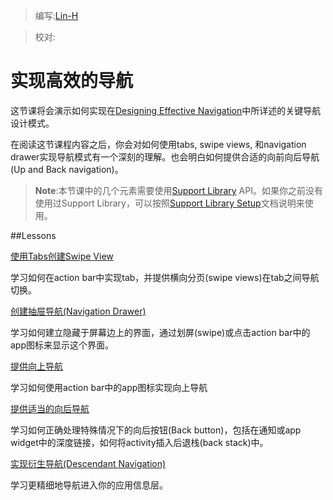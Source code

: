 > 编写:[Lin-H](https://github.com/Lin-H)

> 校对:

# 实现高效的导航

这节课将会演示如何实现在[Designing Effective Navigation](http://developer.android.com/training/design-navigation/index.html)中所详述的关键导航设计模式。

在阅读这节课程内容之后，你会对如何使用tabs, swipe views, 和navigation drawer实现导航模式有一个深刻的理解。也会明白如何提供合适的向前向后导航(Up and Back navigation)。

>**Note**:本节课中的几个元素需要使用[Support Library](http://developer.android.com/tools/support-library/index.html) API。如果你之前没有使用过Support Library，可以按照[Support Library Setup](http://developer.android.com/tools/support-library/setup.html)文档说明来使用。

##Lessons

[使用Tabs创建Swipe View](lateral.html)

学习如何在action bar中实现tab，并提供横向分页(swipe views)在tab之间导航切换。

[创建抽屉导航(Navigation Drawer)](nav-drawer.html)

学习如何建立隐藏于屏幕边上的界面，通过划屏(swipe)或点击action bar中的app图标来显示这个界面。

[提供向上导航](ancestral.html)

学习如何使用action bar中的app图标实现向上导航

[提供适当的向后导航](temporal.html)

学习如何正确处理特殊情况下的向后按钮(Back button)，包括在通知或app widget中的深度链接，如何将activity插入后退栈(back stack)中。

[实现衍生导航(Descendant Navigation)](descendant.html)

学习更精细地导航进入你的应用信息层。
